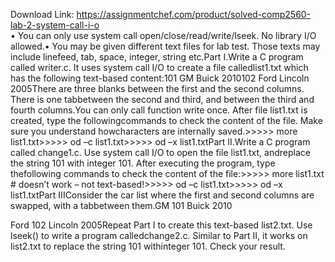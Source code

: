Download Link: https://assignmentchef.com/product/solved-comp2560-lab-2-system-call-i-o
<br>
• You can only use system call open/close/read/write/lseek. No library I/O allowed.• You may be given different text files for lab test. Those texts may include linefeed, tab, space, integer, string etc.Part I.Write a C program called writer.c. It uses system call I/O to create a file calledlist1.txt which has the following text-based content:101 GM Buick 2010102 Ford Lincoln 2005There are three blanks between the first and the second columns. There is one tabbetween the second and third, and between the third and fourth columns.You can only call function write once. After file list1.txt is created, type the followingcommands to check the content of the file. Make sure you understand howcharacters are internally saved.&gt;&gt;&gt;&gt;&gt; more list1.txt&gt;&gt;&gt;&gt;&gt; od –c list1.txt&gt;&gt;&gt;&gt;&gt; od –x list1.txtPart II.Write a C program called change1.c. Use system call I/O to open the file list1.txt, andreplace the string 101 with integer 101. After executing the program, type thefollowing commands to check the content of the file:&gt;&gt;&gt;&gt;&gt; more list1.txt # doesn’t work – not text-based!&gt;&gt;&gt;&gt;&gt; od –c list1.txt&gt;&gt;&gt;&gt;&gt; od –x list1.txtPart IIIConsider the car list where the first and second columns are swapped, with a tabbetween them.GM 101 Buick 2010

Ford 102 Lincoln 2005Repeat Part I to create this text-based list2.txt. Use lseek() to write a program calledchange2.c. Similar to Part II, it works on list2.txt to replace the string 101 withinteger 101. Check your result.